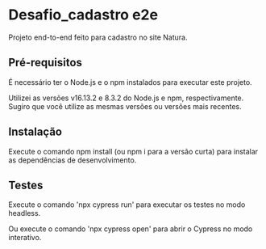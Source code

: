# Desafio_cadastro e2e
Projeto end-to-end feito para cadastro no site Natura.

## Pré-requisitos
É necessário ter o Node.js e o npm instalados para executar este projeto.

Utilizei as versões v16.13.2 e 8.3.2 do Node.js e npm, respectivamente. Sugiro que você utilize as mesmas versões ou versões mais recentes.

## Instalação
Execute o comando npm install (ou npm i para a versão curta) para instalar as dependências de desenvolvimento.

## Testes
Execute o comando 'npx cypress run' para executar os testes no modo headless.

Ou execute o comando 'npx cypress open' para abrir o Cypress no modo interativo.
